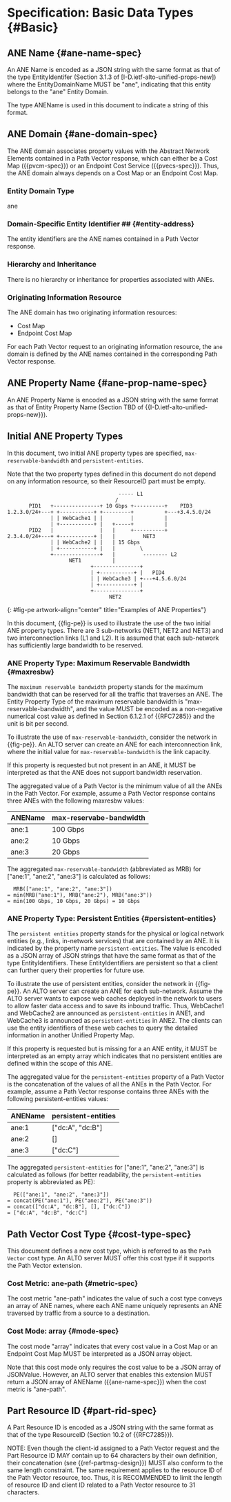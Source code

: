 # Specification: Basic Data Types {#Basic}

## ANE Name {#ane-name-spec}

An ANE Name is encoded as a JSON string with the same format as that of the type
EntityIdentifer (Section 3.1.3 of [I-D.ietf-alto-unified-props-new]) where the
EntityDomainName MUST be "ane", indicating that this entity belongs to the "ane"
Entity Domain.

The type ANEName is used in this document to indicate a string of this
format.

## ANE Domain {#ane-domain-spec}

The ANE domain associates property values with the Abstract Network Elements
contained in a Path Vector response, which can either be a Cost Map
({{pvcm-spec}}) or an Endpoint Cost Service ({{pvecs-spec}}). Thus, the ANE
domain always depends on a Cost Map or an Endpoint Cost Map.

### Entity Domain Type ##

ane

### Domain-Specific Entity Identifier ## {#entity-address}

The entity identifiers are the ANE names contained in a Path Vector response.

### Hierarchy and Inheritance

There is no hierarchy or inheritance for properties associated with ANEs.

### Originating Information Resource

The ANE domain has two originating information resources:

- Cost Map
- Endpoint Cost Map

For each Path Vector request to an originating information resource, the `ane`
domain is defined by the ANE names contained in the corresponding Path Vector
response.

## ANE Property Name {#ane-prop-name-spec}

An ANE Property Name is encoded as a JSON string with the same format as that of
Entity Property Name (Section TBD of {{I-D.ietf-alto-unified-props-new}}).

## Initial ANE Property Types

In this document, two initial ANE property types are specified,
`max-reservable-bandwidth` and `persistent-entities`.

Note that the two property types defined in this document do not depend on any
information resource, so their ResourceID part must be empty.

~~~~~~~~~~ drawing
                                    ----- L1
                                   /
       PID1   +---------------+ 10 Gbps +----------+    PID3
1.2.3.0/24+---+ +-----------+ +---------+          +---+3.4.5.0/24
              | | WebCache1 | |         |          |
              | +-----------+ |   +-----+          |
       PID2   |               |   |     +----------+
2.3.4.0/24+---+ +-----------+ |   |         NET3
              | | WebCache2 | |   | 15 Gbps
              | +-----------+ |   |        \
              +---------------+   |         -------- L2
                    NET1          |
                           +---------------+
                           | +-----------+ |   PID4
                           | | WebCache3 | +---+4.5.6.0/24
                           | +-----------+ |
                           +---------------+
                                 NET2
~~~~~~~~~~
{: #fig-pe artwork-align="center" title="Examples of ANE Properties"}

In this document, {{fig-pe}} is used to illustrate the use of the two initial
ANE property types. There are 3 sub-networks (NET1, NET2 and NET3) and two
interconnection links (L1 and L2). It is assumed that each sub-network has
sufficiently large bandwidth to be reserved.

### ANE Property Type: Maximum Reservable Bandwidth {#maxresbw}

The `maximum reservable bandwidth` property stands for the maximum bandwidth that
can be reserved for all the traffic that traverses an ANE. The Entity Property
Type of the maximum reservable bandwidth is "max-reservable-bandwidth", and the
value MUST be encoded as a non-negative numerical cost value as defined in
Section 6.1.2.1 of {{RFC7285}} and the unit is bit per second.

To illustrate the use of `max-reservable-bandwidth`, consider the network in
{{fig-pe}}. An ALTO server can create an ANE for each interconnection link,
where the initial value for `max-reservable-bandwidth` is the link capacity.

If this property is requested but not present in an ANE, it MUST be interpreted
as that the ANE does not support bandwidth reservation.

The aggregated value of a Path Vector is the minimum value of all the ANEs in
the Path Vector. For example, assume a Path Vector response contains three ANEs
with the following maxresbw values:

| ANEName | max-reservabe-bandwidth |
|---------|----------|
| ane:1   | 100 Gbps |
| ane:2   |  10 Gbps |
| ane:3   |  20 Gbps |

The aggregated `max-reservable-bandwidth` (abbreviated as MRB) for ["ane:1", "ane:2", "ane:3"] is
calculated as follows:

~~~
  MRB(["ane:1", "ane:2", "ane:3"])
= min(MRB("ane:1"), MRB("ane:2"), MRB("ane:3"))
= min(100 Gbps, 10 Gbps, 20 Gbps) = 10 Gbps
~~~

### ANE Property Type: Persistent Entities {#persistent-entities}

The `persistent entities` property stands for the physical or logical network
entities (e.g., links, in-network services) that are contained by an ANE. It is
indicated by the property name `persistent-entities`. The value is encoded as a
JSON array of JSON strings that have the same format as that of the type
EntityIdentifiers. These EntityIdentifiers are persistent so that a client can
further query their properties for future use.

To illustrate the use of persistent entities, consider the network in
{{fig-pe}}. An ALTO server can create an ANE for each sub-network. Assume the
ALTO server wants to expose web caches deployed in the network to users to allow
faster data access and to save its inbound traffic. Thus, WebCache1 and
WebCache2 are announced as `persistent-entities` in ANE1, and WebCache3 is
announced as `persistent-entities` in ANE2. The clients can use the entity
identifiers of these web caches to query the detailed information in another
Unified Property Map.

If this property is requested but is missing for a an ANE entity, it MUST be
interpreted as an empty array which indicates that no persistent entities are
defined within the scope of this ANE.

The aggregated value for the `persistent-entities` property of a Path Vector
is the concatenation of the values of all the ANEs in the Path Vector. For
example, assume a Path Vector response contains three ANEs with the following
persistent-entities values:

| ANEName | persistent-entities |
|---------|---------------------|
| ane:1   | ["dc:A", "dc:B"]    |
| ane:2   | []                  |
| ane:3   | ["dc:C"]            |

The aggregated `persistent-entities` for ["ane:1", "ane:2", "ane:3"] is calculated
as follows (for better readability, the `persistent-entities` property is
abbreviated as PE):

~~~
  PE(["ane:1", "ane:2", "ane:3"])
= concat(PE("ane:1"), PE("ane:2"), PE("ane:3"))
= concat(["dc:A", "dc:B"], [], ["dc:C"])
= ["dc:A", "dc:B", "dc:C"]
~~~

## Path Vector Cost Type {#cost-type-spec}

This document defines a new cost type, which is referred to as the `Path Vector`
cost type. An ALTO server MUST offer this cost type if it supports the Path
Vector extension.

### Cost Metric: ane-path {#metric-spec}

The cost metric "ane-path" indicates the value of such a cost type conveys an
array of ANE names, where each ANE name uniquely represents an ANE traversed by
traffic from a source to a destination.

### Cost Mode: array {#mode-spec}

The cost mode "array" indicates that every cost value in a Cost Map or an
Endpoint Cost Map MUST be interpreted as a JSON array object.

Note that this cost mode only requires the cost value to be a JSON array of
JSONValue. However, an ALTO server that enables this extension MUST return a
JSON array of ANEName ({{ane-name-spec}}) when the cost metric is
"ane-path".

## Part Resource ID {#part-rid-spec}

A Part Resource ID is encoded as a JSON string with the same format as that of the
type ResourceID (Section 10.2 of {{RFC7285}}).

NOTE: Even though the client-id assigned to a Path Vector request and the
Part Resource ID MAY contain up to 64 characters by their own definition, their
concatenation (see {{ref-partmsg-design}}) MUST also conform to the same length
constraint. The same requirement applies to the resource ID of the Path Vector
resource, too. Thus, it is RECOMMENDED to limit the length of resource ID and
client ID related to a Path Vector resource to 31 characters.
